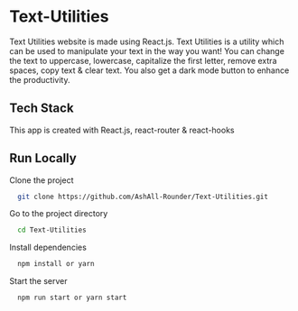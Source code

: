 # Text-Utilities

Text Utilities website is made using React.js. Text Utilities is a utility which can be used to manipulate your text in the way you want! You can change the text to uppercase, lowercase, capitalize the first letter, remove extra spaces, copy text & clear text. You also get a dark mode button to enhance the productivity.


## Tech Stack

This app is created with React.js, react-router & react-hooks


  
## Run Locally

Clone the project

```bash
  git clone https://github.com/AshAll-Rounder/Text-Utilities.git
```

Go to the project directory

```bash
  cd Text-Utilities
```

Install dependencies

```bash
  npm install or yarn
```

Start the server

```bash
  npm run start or yarn start
```

  
